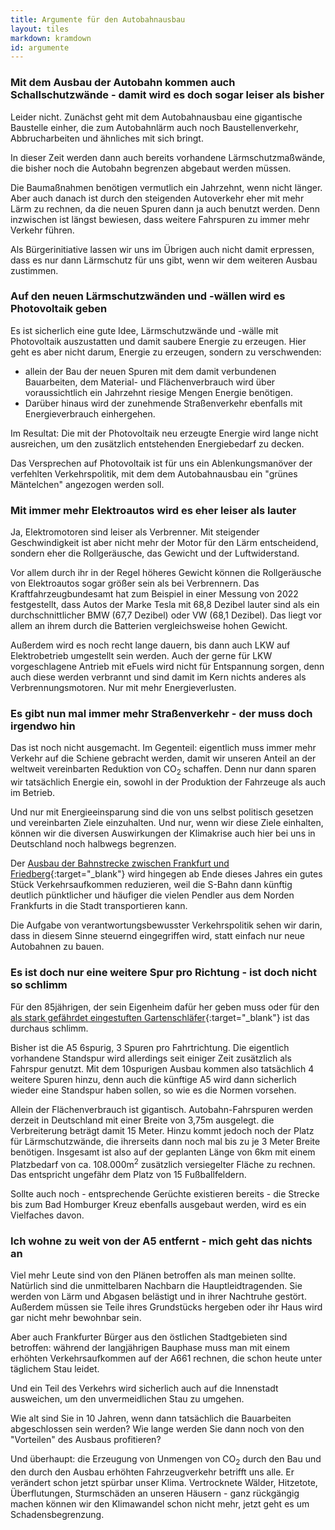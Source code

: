 ```yaml
---
title: Argumente für den Autobahnausbau
layout: tiles
markdown: kramdown
id: argumente
---
```


### Mit dem Ausbau der Autobahn kommen auch Schallschutzwände - damit wird es doch sogar leiser als bisher

Leider nicht. Zunächst geht mit dem Autobahnausbau eine gigantische Baustelle einher, die zum Autobahnlärm auch noch Baustellenverkehr, Abbrucharbeiten und ähnliches mit sich bringt.

In dieser Zeit werden dann auch bereits vorhandene Lärmschutzmaßwände, die bisher noch die Autobahn begrenzen abgebaut werden müssen.

Die Baumaßnahmen benötigen vermutlich ein Jahrzehnt, wenn nicht länger. Aber auch danach ist durch den steigenden Autoverkehr eher mit mehr Lärm zu rechnen, da die neuen Spuren dann ja auch benutzt werden. Denn inzwischen ist längst bewiesen, dass weitere Fahrspuren zu immer mehr Verkehr führen.

Als Bürgerinitiative lassen wir uns im Übrigen auch nicht damit erpressen, dass es nur dann Lärmschutz für uns gibt, wenn wir dem weiteren Ausbau zustimmen.

### Auf den neuen Lärmschutzwänden und -wällen wird es Photovoltaik geben

Es ist sicherlich eine gute Idee, Lärmschutzwände und -wälle mit Photovoltaik auszustatten und damit saubere Energie zu erzeugen. Hier geht es aber nicht darum, Energie zu erzeugen, sondern zu verschwenden:

- allein der Bau der neuen Spuren mit dem damit verbundenen Bauarbeiten, dem Material- und Flächenverbrauch wird über voraussichtlich ein Jahrzehnt riesige Mengen Energie benötigen.
- Darüber hinaus wird der zunehmende Straßenverkehr ebenfalls mit Energieverbrauch einhergehen.

Im Resultat: Die mit der Photovoltaik neu erzeugte Energie wird lange nicht ausreichen, um den zusätzlich entstehenden Energiebedarf zu decken.

Das Versprechen auf Photovoltaik ist für uns ein Ablenkungsmanöver der verfehlten Verkehrspolitik, mit dem dem Autobahnausbau ein "grünes Mäntelchen" angezogen werden soll.

### Mit immer mehr Elektroautos wird es eher leiser als lauter

Ja, Elektromotoren sind leiser als Verbrenner. Mit steigender Geschwindigkeit ist aber nicht mehr der Motor für den Lärm entscheidend, sondern eher die Rollgeräusche, das Gewicht und der Luftwiderstand.

Vor allem durch ihr in der Regel höheres Gewicht können die Rollgeräusche von Elektroautos sogar größer sein als bei Verbrennern. Das Kraftfahrzeugbundesamt hat zum Beispiel in einer Messung von 2022 festgestellt, dass Autos der Marke Tesla mit 68,8 Dezibel lauter sind als ein durchschnittlicher BMW (67,7 Dezibel) oder VW (68,1 Dezibel). Das liegt vor allem an ihrem durch die Batterien vergleichsweise hohen Gewicht.

Außerdem wird es noch recht lange dauern, bis dann auch LKW auf Elektrobetrieb umgestellt sein werden. Auch der gerne für LKW vorgeschlagene Antrieb mit eFuels wird nicht für Entspannung sorgen, denn auch diese werden verbrannt und sind damit im Kern nichts anderes als Verbrennungsmotoren. Nur mit mehr Energieverlusten.

### Es gibt nun mal immer mehr Straßenverkehr - der muss doch irgendwo hin

Das ist noch nicht ausgemacht. Im Gegenteil: eigentlich muss immer mehr Verkehr auf die Schiene gebracht werden, damit wir unseren Anteil an der weltweit vereinbarten Reduktion von CO<sub>2</sub> schaffen. Denn nur dann sparen wir tatsächlich Energie ein, sowohl in der Produktion der Fahrzeuge als auch im Betrieb.

Und nur mit Energieeinsparung sind die von uns selbst politisch gesetzen und vereinbarten Ziele einzuhalten. Und nur, wenn wir diese Ziele einhalten, können wir die diversen Auswirkungen der Klimakrise auch hier bei uns in Deutschland noch halbwegs begrenzen.

Der [Ausbau der Bahnstrecke zwischen Frankfurt und Friedberg](https://www.s6-frankfurt-friedberg.de/home.html){:target="_blank"} wird hingegen ab Ende dieses Jahres ein gutes Stück Verkehrsaufkommen reduzieren, weil die S-Bahn dann künftig deutlich pünktlicher und häufiger die vielen Pendler aus dem Norden Frankfurts in die Stadt transportieren kann.

Die Aufgabe von verantwortungsbewusster Verkehrspolitik sehen wir darin, dass in diesem Sinne steuernd eingegriffen wird, statt einfach nur neue Autobahnen zu bauen.

### Es ist doch nur eine weitere Spur pro Richtung - ist doch nicht so schlimm

Für den 85jährigen, der sein Eigenheim dafür her geben muss oder für den [als stark gefährdet eingestuften Gartenschläfer](https://de.wikipedia.org/wiki/Gartenschl%C3%A4fer){:target="_blank"} ist das durchaus schlimm.

Bisher ist die A5 6spurig, 3 Spuren pro Fahrtrichtung. Die eigentlich vorhandene Standspur wird allerdings seit einiger Zeit zusätzlich als Fahrspur genutzt. Mit dem 10spurigen Ausbau kommen also tatsächlich 4 weitere Spuren hinzu, denn auch die künftige A5 wird dann sicherlich wieder eine Standspur haben sollen, so wie es die Normen vorsehen.

Allein der Flächenverbrauch ist gigantisch. Autobahn-Fahrspuren werden derzeit in Deutschland mit einer Breite von 3,75m ausgelegt. die Verbreiterung beträgt damit 15 Meter. Hinzu kommt jedoch noch der Platz für Lärmschutzwände, die ihrerseits dann noch mal bis zu je 3 Meter Breite benötigen. Insgesamt ist also auf der geplanten Länge von 6km mit einem Platzbedarf von ca. 108.000m<sup>2</sup> zusätzlich versiegelter Fläche zu rechnen. Das entspricht ungefähr dem Platz von 15 Fußballfeldern.

Sollte auch noch - entsprechende Gerüchte existieren bereits - die Strecke bis zum Bad Homburger Kreuz ebenfalls ausgebaut werden, wird es ein Vielfaches davon.

### Ich wohne zu weit von der A5 entfernt - mich geht das nichts an

Viel mehr Leute sind von den Plänen betroffen als man meinen sollte. Natürlich sind die unmittelbaren Nachbarn die Hauptleidtragenden. Sie werden von Lärm und Abgasen belästigt und in ihrer Nachtruhe gestört. Außerdem müssen sie Teile ihres Grundstücks hergeben oder ihr Haus wird gar nicht mehr bewohnbar sein.

Aber auch Frankfurter Bürger aus den östlichen Stadtgebieten sind betroffen: während der langjährigen Bauphase muss man mit einem erhöhten Verkehrsaufkommen auf der A661 rechnen, die schon heute unter täglichem Stau leidet.

Und ein Teil des Verkehrs wird sicherlich auch auf die Innenstadt ausweichen, um den unvermeidlichen Stau zu umgehen.

Wie alt sind Sie in 10 Jahren, wenn dann tatsächlich die Bauarbeiten abgeschlossen sein werden? Wie lange werden Sie dann noch von den "Vorteilen" des Ausbaus profitieren?

Und überhaupt: die Erzeugung von Unmengen von CO<sub>2</sub> durch den Bau und den durch den Ausbau erhöhten Fahrzeugverkehr betrifft uns alle. Er verändert schon jetzt spürbar unser Klima. Vertrocknete Wälder, Hitzetote, Überflutungen, Sturmschäden an unseren Häusern - ganz rückgängig machen können wir den Klimawandel schon nicht mehr, jetzt geht es um Schadensbegrenzung.
